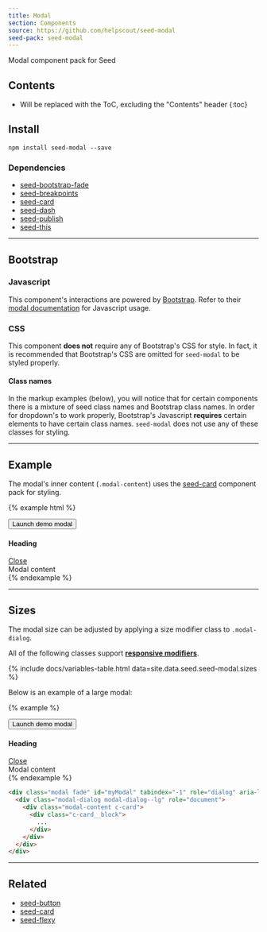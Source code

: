 ```yaml
---
title: Modal
section: Components
source: https://github.com/helpscout/seed-modal
seed-pack: seed-modal
---
```


Modal component pack for Seed

## Contents

* Will be replaced with the ToC, excluding the "Contents" header
{:toc}

## Install

```
npm install seed-modal --save
```


### Dependencies

* [seed-bootstrap-fade](https://github.com/helpscout/seed-bootstrap-fade)
* [seed-breakpoints](/seed/packs/seed-breakpoints)
* [seed-card](/seed/packs/seed-card)
* [seed-dash](/seed/packs/seed-dash)
* [seed-publish](/seed/packs/seed-publish)
* [seed-this](/seed/packs/seed-this)



---



## Bootstrap

### Javascript

This component's interactions are powered by [Bootstrap](http://getbootstrap.com/javascript/). Refer to their [modal documentation](http://getbootstrap.com/javascript/#modals) for Javascript usage.


### CSS

This component **does not** require any of Bootstrap's CSS for style. In fact, it is recommended that Bootstrap's CSS are omitted for `seed-modal` to be styled properly.


#### Class names

In the markup examples (below), you will notice that for certain components there is a mixture of seed class names and Bootstrap class names. In order for dropdown's to work properly, Bootstrap's Javascript **requires** certain elements to have certain class names. `seed-modal` does not use any of these classes for styling.



---



## Example

The modal's inner content (`.modal-content`) uses the [seed-card](/seed/packs/seed-card) component pack for styling.

{% example html %}
<!-- Button trigger modal -->
<button type="button" class="c-button" data-toggle="modal" data-target="#myModal">
  Launch demo modal
</button>

<!-- Modal -->
<div class="modal fade" id="myModal" tabindex="-1" role="dialog" aria-labelledby="myModalLabel">
  <div class="modal-dialog" role="document">
    <div class="modal-content c-card">
      <div class="c-card__block c-card__block--sm">
        <div class="o-flexy">
          <div class="o-flexy__item">
            <h4 class="u-mrg-0">Heading</h4>
          </div>
          <div class="o-flexy__item">
            <a href="#" data-dismiss="modal" aria-label="Close">Close</a>
          </div>
        </div>
      </div>
      <div class="c-card__block">
        Modal content
      </div>
    </div>
  </div>
</div>
{% endexample %}



---



## Sizes

The modal size can be adjusted by applying a size modifier class to `.modal-dialog`.

All of the following classes support **[responsive modifiers](/seed/packs/seed-breakpoints/#responsive-modifiers)**.

{% include docs/variables-table.html data=site.data.seed.seed-modal.sizes %}

Below is an example of a large modal:

{% example %}
<!-- Button trigger modal -->
<button type="button" class="c-button" data-toggle="modal" data-target="#myModalSizes">
  Launch demo modal
</button>

<!-- Modal -->
<div class="modal fade" id="myModalSizes" tabindex="-1" role="dialog" aria-labelledby="myModalLabel">
  <div class="modal-dialog modal-dialog--lg" role="document">
    <div class="modal-content c-card">
      <div class="c-card__block c-card__block--sm">
        <div class="o-flexy">
          <div class="o-flexy__item">
            <h4 class="u-mrg-0">Heading</h4>
          </div>
          <div class="o-flexy__item">
            <a href="#" data-dismiss="modal" aria-label="Close">Close</a>
          </div>
        </div>
      </div>
      <div class="c-card__block">
        Modal content
      </div>
    </div>
  </div>
</div>
{% endexample %}

```html
<div class="modal fade" id="myModal" tabindex="-1" role="dialog" aria-labelledby="myModalLabel">
  <div class="modal-dialog modal-dialog--lg" role="document">
    <div class="modal-content c-card">
      <div class="c-card__block">
        ...
      </div>
    </div>
  </div>
</div>

```



---



## Related

* [seed-button](/seed/packs/seed-button)
* [seed-card](/seed/packs/seed-card)
* [seed-flexy](/seed/packs/seed-flexy)
